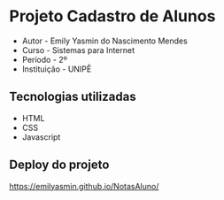 # Projeto Cadastro de Alunos
- Autor - Emily Yasmin do Nascimento Mendes
- Curso - Sistemas para Internet
- Período - 2º
- Instituição - UNIPÊ

## Tecnologias utilizadas
- HTML
- CSS
- Javascript

## Deploy do projeto
https://emilyasmin.github.io/NotasAluno/
